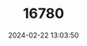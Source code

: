 ---
title: "16780"
category: "Petromyscus shortridgei"
draft: false
date: 2024-02-22 13:03:50
languages:
  English: ["Shortridge's Rock Mouse"]
---